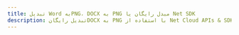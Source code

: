 ---title: تبدیل Word بهPNG، DOCX به PNG مبدل رایگان یا Net SDKdescription: تبدیل رایگانDOCX به PNG با استفاده از Net Cloud APIs & SDK. همچنین اسناد Microsoft Word و OpenOffice را در Cloud ایجاد، ویرایش و رندر کنید.---